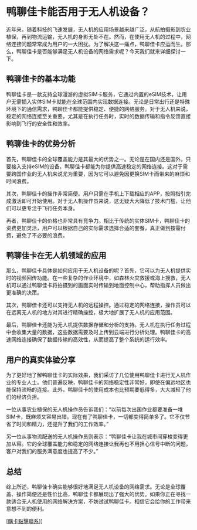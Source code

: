 # 鸭聊佳卡能否用于无人机设备？

近年来，随着科技的飞速发展，无人机的应用场景越来越广泛，从航拍摄影到农业植保，再到物流运输，无人机的身影无处不在。然而，在使用无人机的过程中，网络连接问题常常成为用户的一大困扰。为了解决这一痛点，鸭聊佳卡应运而生。那么，鸭聊佳卡是否能够满足无人机设备的网络需求呢？今天我们就来详细探讨一下。

## 鸭聊佳卡的基本功能

鸭聊佳卡是一款支持全球漫游的虚拟SIM卡服务，它通过内置的eSIM技术，让用户无需插入实体SIM卡就能在全球范围内实现数据连接。无论是日常出行还是特殊环境下的通信需求，鸭聊佳卡都能提供稳定、便捷的网络服务。对于无人机来说，稳定的网络连接至关重要，尤其是在执行任务时，实时的数据传输和指令反馈直接影响到飞行的安全性和效率。

## 鸭聊佳卡的优势分析

首先，鸭聊佳卡的全球覆盖能力是其最大的优势之一。无论是在国内还是国外，只要接入支持eSIM的设备，鸭聊佳卡都能为你提供高速稳定的网络连接。这对于需要跨国作业的无人机来说尤为重要，因为它可以避免因更换SIM卡而带来的麻烦和时间浪费。

其次，鸭聊佳卡的操作非常简便。用户只需在手机上下载相应的APP，按照指引完成激活即可开始使用。对于无人机操作员来说，这无疑大大降低了技术门槛，让他们可以更专注于飞行任务本身。

再者，鸭聊佳卡的价格也非常具有竞争力。相比于传统的实体SIM卡，鸭聊佳卡的资费更加灵活，用户可以根据自己的实际需求选择合适的套餐，真正做到按需付费，避免了不必要的浪费。

## 鸭聊佳卡在无人机领域的应用

那么，鸭聊佳卡具体是如何应用于无人机设备的呢？首先，它可以为无人机提供实时的视频回传功能。在一些复杂的作业环境中，如森林火灾救援或海上搜救，无人机可以通过鸭聊佳卡将拍摄到的画面实时传输到地面控制中心，帮助指挥人员做出更准确的决策。

其次，鸭聊佳卡还可以支持无人机的远程操控。通过稳定的网络连接，操作员可以在远离无人机的地方对其进行精确操控，极大地扩展了无人机的应用范围。

最后，鸭聊佳卡还能为无人机提供数据存储和分析的支持。无人机在执行任务过程中会收集大量的数据，这些数据需要及时上传到云端进行分析处理。鸭聊佳卡的高速网络连接确保了数据传输的高效性，从而提高了整个系统的运行效率。

## 用户的真实体验分享

为了更好地了解鸭聊佳卡的实际效果，我们采访了几位使用鸭聊佳卡进行无人机作业的专业人士。他们普遍反映，鸭聊佳卡的网络稳定性非常好，即使在偏远地区也能保持流畅的连接。此外，鸭聊佳卡的使用成本也比预期要低得多，大大减轻了他们的经济负担。

一位从事农业植保的无人机操作员告诉我们：“以前每次出国作业都要准备一堆SIM卡，既麻烦又容易出错。现在有了鸭聊佳卡，一切都变得简单多了。它不仅节省了时间和精力，还提升了我们的工作效率。”

另一位从事物流配送的无人机操作员则表示：“鸭聊佳卡让我在城市间穿梭变得更加从容。它的全球覆盖能力和稳定的网络连接让我再也不用担心信号中断的问题，客户对我们的服务满意度也提高了不少。”

## 总结

综上所述，鸭聊佳卡确实能够很好地满足无人机设备的网络需求。无论是全球覆盖、操作简便还是性价比高，鸭聊佳卡都展现出了强大的优势。如果你正在寻找一款适合无人机使用的网络解决方案，不妨试试鸭聊佳卡。相信它会给你的工作带来意想不到的便利。

[[購卡點擊聯系](https://t.me/s/esim1088)]]